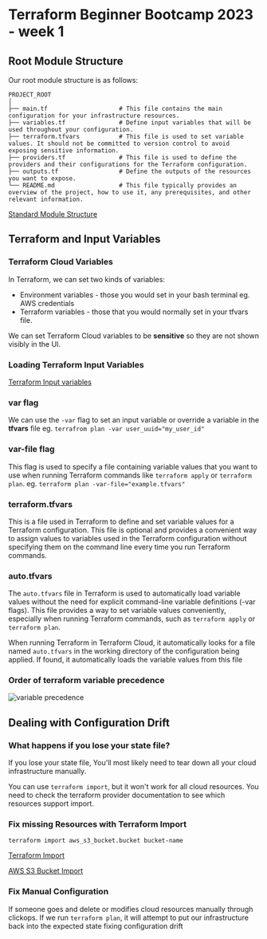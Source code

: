 # Terraform Beginner Bootcamp 2023 - week 1

## Root Module Structure

Our root module structure is as follows:

```
PROJECT_ROOT
│
├── main.tf                    # This file contains the main configuration for your infrastructure resources.
├── variables.tf               # Define input variables that will be used throughout your configuration.
├── terraform.tfvars           # This file is used to set variable values. It should not be committed to version control to avoid exposing sensitive information. 
├── providers.tf               # This file is used to define the providers and their configurations for the Terraform configuration.
├── outputs.tf                 # Define the outputs of the resources you want to expose.
└── README.md                  # This file typically provides an overview of the project, how to use it, any prerequisites, and other relevant information.

```


[Standard Module Structure](https://developer.hashicorp.com/terraform/language/modules/develop/structure)
## Terraform and Input Variables

### Terraform Cloud Variables

In Terraform, we can set two kinds of variables:
- Environment variables - those you would set in your bash terminal eg. AWS credentials
- Terraform variables - those that you would normally set in your tfvars file.

We can set Terraform Cloud variables to be **sensitive** so they are not shown visibly in the UI.

### Loading Terraform Input Variables

[Terraform Input variables](https://developer.hashicorp.com/terraform/language/values/variables)
### var flag

We can use the `-var` flag to set an input variable or override a variable in the **tfvars** file eg. `terrafrom plan -var user_uuid="my_user_id"`

### var-file flag

This flag is used to specify a file containing variable values that you want to use when running Terraform commands like `terraform apply` or `terraform plan`. eg. `terraform plan -var-file="example.tfvars"`

### terraform.tfvars

This is a file used in Terraform to define and set variable values for a Terraform configuration. This file is optional and provides a convenient way to assign values to variables used in the Terraform configuration without specifying them on the command line every time you run Terraform commands.

### auto.tfvars

The `auto.tfvars` file in Terraform is used to automatically load variable values without the need for explicit command-line variable definitions (-var flags). This file provides a way to set variable values conveniently, especially when running Terraform commands, such as `terraform apply` or `terraform plan`.

When running Terraform in Terraform Cloud, it automatically looks for a file named `auto.tfvars` in the working directory of the configuration being applied. If found, it automatically loads the variable values from this file

### Order of terraform variable precedence
![variable precedence](https://github.com/oluwato1123/terraform-beginner-bootcamp-2023/assets/77586531/d1b60172-fb2e-467d-8564-f433c9b22cba)


## Dealing with Configuration Drift


### What happens if you lose your state file?
If you lose your state file, You'll most likely need to tear down all your cloud infrastructure manually. 

You can use `terraform import`, but it won't work for all cloud resources. You need to check the terraform provider documentation to see which resources support import.


### Fix missing Resources with Terraform Import

`terraform import aws_s3_bucket.bucket bucket-name`

[Terraform Import](https://developer.hashicorp.com/terraform/cli/import)

[AWS S3 Bucket Import](https://registry.terraform.io/providers/hashicorp/aws/latest/docs/resources/s3_bucket#import)

### Fix Manual Configuration

If someone goes and delete or modifies cloud resources manually through clickops. If we run `terraform plan`, it will attempt to put our infrastructure back into the expected state fixing configuration drift